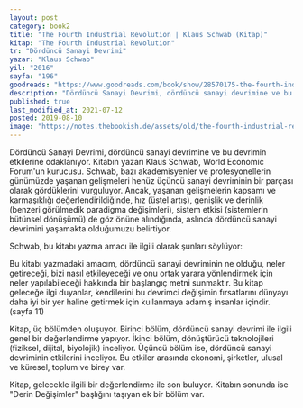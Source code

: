 ```yaml
---
layout: post  
category: book2  
title: "The Fourth Industrial Revolution | Klaus Schwab (Kitap)"  
kitap: "The Fourth Industrial Revolution"  
tr: "Dördüncü Sanayi Devrimi"  
yazar: "Klaus Schwab"  
yil: "2016"  
sayfa: "196"  
goodreads: "https://www.goodreads.com/book/show/28570175-the-fourth-industrial-revolution"
description: "Dördüncü Sanayi Devrimi, dördüncü sanayi devrimine ve bu devrimin etkilerine odaklanıyor. Kitabın yazarı Klaus Schwab."
published: true
last_modified_at: 2021-07-12
posted: 2019-08-10
image: "https://notes.thebookish.de/assets/old/the-fourth-industrial-revolution.jpg"
---
```


Dördüncü Sanayi Devrimi, dördüncü sanayi devrimine ve bu devrimin etkilerine odaklanıyor. Kitabın yazarı Klaus Schwab, World Economic Forum'un kurucusu. Schwab, bazı akademisyenler ve profesyonellerin günümüzde yaşanan gelişmeleri henüz üçüncü sanayi devriminin bir parçası olarak gördüklerini vurguluyor. Ancak, yaşanan gelişmelerin kapsamı ve karmaşıklığı değerlendirildiğinde, hız (üstel artış), genişlik ve derinlik (benzeri görülmedik paradigma değişimleri), sistem etkisi (sistemlerin bütünsel dönüşümü) de göz önüne alındığında, aslında dördüncü sanayi devrimini yaşamakta olduğumuzu belirtiyor.  
  
Schwab, bu kitabı yazma amacı ile ilgili olarak şunları söylüyor:  
  
Bu kitabı yazmadaki amacım, dördüncü sanayi devriminin ne olduğu, neler getireceği, bizi nasıl etkileyeceği ve onu ortak yarara yönlendirmek için neler yapılabileceği hakkında bir başlangıç metni sunmaktır. Bu kitap geleceğe ilgi duyanlar, kendilerini bu devrimci değişimin fırsatlarını dünyayı daha iyi bir yer haline getirmek için kullanmaya adamış insanlar içindir. (sayfa 11)  
  
Kitap, üç bölümden oluşuyor. Birinci bölüm, dördüncü sanayi devrimi ile ilgili genel bir değerlendirme yapıyor. İkinci bölüm, dönüştürücü teknolojileri (fiziksel, dijital, biyolojik) inceliyor. Üçüncü bölüm ise, dördüncü sanayi devriminin etkilerini inceliyor. Bu etkiler arasında ekonomi, şirketler, ulusal ve küresel, toplum ve birey var.  

Kitap, gelecekle ilgili bir değerlendirme ile son buluyor. Kitabın sonunda ise "Derin Değişimler" başlığını taşıyan ek bir bölüm var.  
  